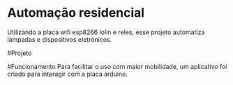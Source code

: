 # Automação residencial
Utilizando a placa wifi esp8266 lolin e reles, esse projeto automatiza lampadas e dispositivos eletrônicos.

#Projeto

#Funcionamento
Para facilitar o uso com maior mobilidade, um aplicativo foi criado para interagir com a placa arduino.
